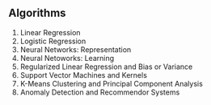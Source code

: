 ## Algorithms

1. Linear Regression
2. Logistic Regression
3. Neural Networks: Representation
4. Neural Netoworks: Learning
5. Regularized Linear Regression and Bias or Variance
6. Support Vector Machines and Kernels
7. K-Means Clustering and Principal Component Analysis
8. Anomaly Detection and Recommendor Systems
